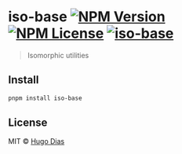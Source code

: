 # iso-base [![NPM Version](https://img.shields.io/npm/v/iso-base.svg)](https://www.npmjs.com/package/iso-base) [![NPM License](https://img.shields.io/npm/l/iso-base.svg)](https://www.npmjs.com/package/iso-base) [![iso-base](https://github.com/hugomrdias/iso-repo/actions/workflows/iso-base.yml/badge.svg)](https://github.com/hugomrdias/iso-repo/actions/workflows/iso-base.yml)

> Isomorphic utilities

## Install

```bash
pnpm install iso-base
```

## License

MIT © [Hugo Dias](http://hugodias.me)

